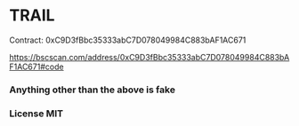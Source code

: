 # TRAIL

Contract: 0xC9D3fBbc35333abC7D078049984C883bAF1AC671

https://bscscan.com/address/0xC9D3fBbc35333abC7D078049984C883bAF1AC671#code


### Anything other than the above is fake

### License MIT

